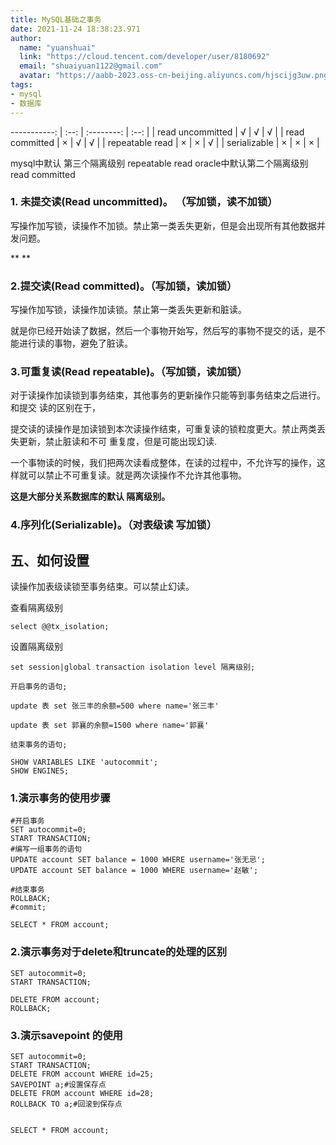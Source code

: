 ```yaml
---
title: MySQL基础之事务
date: 2021-11-24 18:38:23.971
author:
  name: "yuanshuai"
  link: "https://cloud.tencent.com/developer/user/8180692"
  email: "shuaiyuan1122@gmail.com"
  avatar: "https://aabb-2023.oss-cn-beijing.aliyuncs.com/hjscijg3uw.png"
tags: 
- mysql
- 数据库
---
```


-----------: | :--: | :--------: | :--: |
| read uncommitted |  √   |     √      |  √   |
|  read committed  |  ×   |     √      |  √   |
| repeatable read  |  ×   |     ×      |  √   |
|   serializable   |  ×   |     ×      |  ×   |

mysql中默认 第三个隔离级别 repeatable read
oracle中默认第二个隔离级别 read committed

### **1. 未提交读(Read uncommitted)。 （写加锁，读不加锁）**

写操作加写锁，读操作不加锁。禁止第一类丢失更新，但是会出现所有其他数据并发问题。

**
**

### **2.提交读(Read committed)。（写加锁，读加锁）**

写操作加写锁，读操作加读锁。禁止第一类丢失更新和脏读。

就是你已经开始读了数据，然后一个事物开始写，然后写的事物不提交的话，是不能进行读的事物，避免了脏读。



### **3.可重复读(Read repeatable)。（写加锁，读加锁）**

对于读操作加读锁到事务结束，其他事务的更新操作只能等到事务结束之后进行。和提交 读的区别在于，

提交读的读操作是加读锁到本次读操作结束，可重复读的锁粒度更大。禁止两类丢失更新，禁止脏读和不可 重复度，但是可能出现幻读.

一个事物读的时候，我们把两次读看成整体，在读的过程中，不允许写的操作，这样就可以禁止不可重复读。就是两次读操作不允许其他事物。

**这是大部分关系数据库的默认 隔离级别。**

### **4.序列化(Serializable)。（对表级读 写加锁）**

## 五、如何设置

读操作加表级读锁至事务结束。可以禁止幻读。

查看隔离级别

```mysql
select @@tx_isolation;
```

设置隔离级别

```mysql
set session|global transaction isolation level 隔离级别;
```

```mysql
开启事务的语句;

update 表 set 张三丰的余额=500 where name='张三丰'

update 表 set 郭襄的余额=1500 where name='郭襄' 

结束事务的语句;
```



```mysql
SHOW VARIABLES LIKE 'autocommit';
SHOW ENGINES;
```

### 1.演示事务的使用步骤

```mysql
#开启事务
SET autocommit=0;
START TRANSACTION;
#编写一组事务的语句
UPDATE account SET balance = 1000 WHERE username='张无忌';
UPDATE account SET balance = 1000 WHERE username='赵敏';

#结束事务
ROLLBACK;
#commit;

SELECT * FROM account;
```

### 2.演示事务对于delete和truncate的处理的区别

```mysql
SET autocommit=0;
START TRANSACTION;

DELETE FROM account;
ROLLBACK;
```

### 3.演示savepoint 的使用

```mysql
SET autocommit=0;
START TRANSACTION;
DELETE FROM account WHERE id=25;
SAVEPOINT a;#设置保存点
DELETE FROM account WHERE id=28;
ROLLBACK TO a;#回滚到保存点


SELECT * FROM account;
```